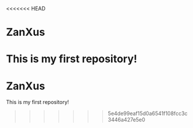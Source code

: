 <<<<<<< HEAD
# ZanXus
This is my first repository!
=======
# ZanXus
This is my first repository!
>>>>>>> 5e4de99eaf15d0a6541f108fcc3c3446a427e5e0
